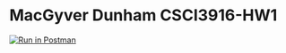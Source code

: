 # MacGyver Dunham CSCI3916-HW1


[![Run in Postman](https://run.pstmn.io/button.svg)](https://app.getpostman.com/run-collection/4ea8b6c4f4fb234d11f1#?env%5BCSCI3916-HW01%5D=W3sia2V5IjoiZWNob1BocmFzZSIsInZhbHVlIjoiaGVsbG8gd29ybGQiLCJlbmFibGVkIjp0cnVlfV0=)